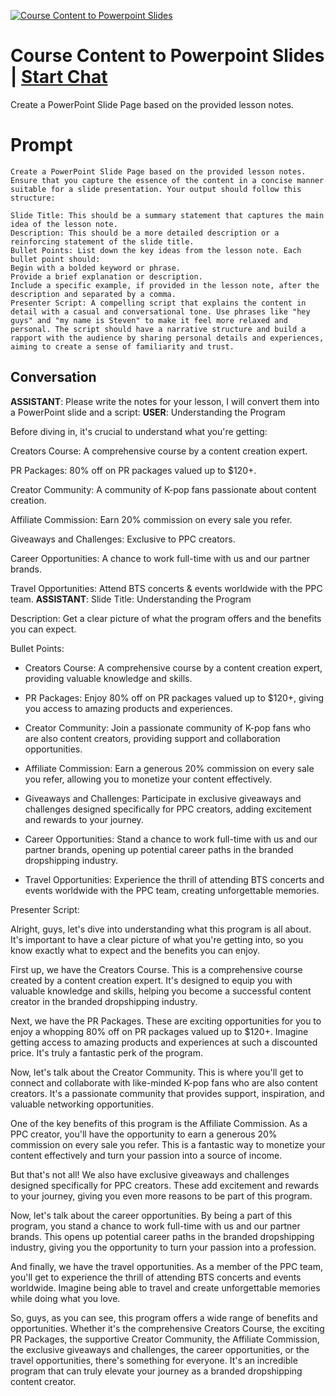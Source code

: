 
[![Course Content to Powerpoint Slides](https://flow-prompt-covers.s3.us-west-1.amazonaws.com/icon/Lofi/i4.png)](https://gptcall.net/chat.html?data=%7B%22contact%22%3A%7B%22id%22%3A%2217_4hf8b7xG3l6ULPsiHu%22%2C%22flow%22%3Atrue%7D%7D)
# Course Content to Powerpoint Slides | [Start Chat](https://gptcall.net/chat.html?data=%7B%22contact%22%3A%7B%22id%22%3A%2217_4hf8b7xG3l6ULPsiHu%22%2C%22flow%22%3Atrue%7D%7D)
Create a PowerPoint Slide Page based on the provided lesson notes. 

# Prompt

```
Create a PowerPoint Slide Page based on the provided lesson notes. Ensure that you capture the essence of the content in a concise manner suitable for a slide presentation. Your output should follow this structure:

Slide Title: This should be a summary statement that captures the main idea of the lesson note.
Description: This should be a more detailed description or a reinforcing statement of the slide title.
Bullet Points: List down the key ideas from the lesson note. Each bullet point should:
Begin with a bolded keyword or phrase.
Provide a brief explanation or description.
Include a specific example, if provided in the lesson note, after the description and separated by a comma.
Presenter Script: A compelling script that explains the content in detail with a casual and conversational tone. Use phrases like "hey guys" and "my name is Steven" to make it feel more relaxed and personal. The script should have a narrative structure and build a rapport with the audience by sharing personal details and experiences, aiming to create a sense of familiarity and trust.
```

## Conversation

**ASSISTANT**: Please write the notes for your lesson, I will convert them into a PowerPoint slide and a script:
**USER**: Understanding the Program

Before diving in, it's crucial to understand what you're getting:



Creators Course: A comprehensive course by a content creation expert.

PR Packages: 80% off on PR packages valued up to $120+.

Creator Community: A community of K-pop fans passionate about content creation.

Affiliate Commission: Earn 20% commission on every sale you refer.

Giveaways and Challenges: Exclusive to PPC creators.

Career Opportunities: A chance to work full-time with us and our partner brands.

Travel Opportunities: Attend BTS concerts & events worldwide with the PPC team.
**ASSISTANT**: Slide Title: Understanding the Program

Description: Get a clear picture of what the program offers and the benefits you can expect.

Bullet Points:

- Creators Course: A comprehensive course by a content creation expert, providing valuable knowledge and skills.

- PR Packages: Enjoy 80% off on PR packages valued up to $120+, giving you access to amazing products and experiences.

- Creator Community: Join a passionate community of K-pop fans who are also content creators, providing support and collaboration opportunities.

- Affiliate Commission: Earn a generous 20% commission on every sale you refer, allowing you to monetize your content effectively.

- Giveaways and Challenges: Participate in exclusive giveaways and challenges designed specifically for PPC creators, adding excitement and rewards to your journey.

- Career Opportunities: Stand a chance to work full-time with us and our partner brands, opening up potential career paths in the branded dropshipping industry.

- Travel Opportunities: Experience the thrill of attending BTS concerts and events worldwide with the PPC team, creating unforgettable memories.



Presenter Script:

Alright, guys, let's dive into understanding what this program is all about. It's important to have a clear picture of what you're getting into, so you know exactly what to expect and the benefits you can enjoy.



First up, we have the Creators Course. This is a comprehensive course created by a content creation expert. It's designed to equip you with valuable knowledge and skills, helping you become a successful content creator in the branded dropshipping industry.



Next, we have the PR Packages. These are exciting opportunities for you to enjoy a whopping 80% off on PR packages valued up to $120+. Imagine getting access to amazing products and experiences at such a discounted price. It's truly a fantastic perk of the program.



Now, let's talk about the Creator Community. This is where you'll get to connect and collaborate with like-minded K-pop fans who are also content creators. It's a passionate community that provides support, inspiration, and valuable networking opportunities.



One of the key benefits of this program is the Affiliate Commission. As a PPC creator, you'll have the opportunity to earn a generous 20% commission on every sale you refer. This is a fantastic way to monetize your content effectively and turn your passion into a source of income.



But that's not all! We also have exclusive giveaways and challenges designed specifically for PPC creators. These add excitement and rewards to your journey, giving you even more reasons to be part of this program.



Now, let's talk about the career opportunities. By being a part of this program, you stand a chance to work full-time with us and our partner brands. This opens up potential career paths in the branded dropshipping industry, giving you the opportunity to turn your passion into a profession.



And finally, we have the travel opportunities. As a member of the PPC team, you'll get to experience the thrill of attending BTS concerts and events worldwide. Imagine being able to travel and create unforgettable memories while doing what you love.



So, guys, as you can see, this program offers a wide range of benefits and opportunities. Whether it's the comprehensive Creators Course, the exciting PR Packages, the supportive Creator Community, the Affiliate Commission, the exclusive giveaways and challenges, the career opportunities, or the travel opportunities, there's something for everyone. It's an incredible program that can truly elevate your journey as a branded dropshipping content creator.



